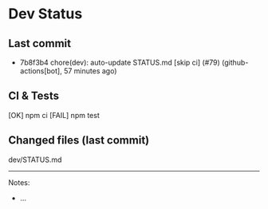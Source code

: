 # Dev Status

## Last commit
- 7b8f3b4 chore(dev): auto-update STATUS.md [skip ci] (#79) (github-actions[bot], 57 minutes ago)
## CI & Tests
[OK] npm ci
[FAIL] npm test

## Changed files (last commit)
dev/STATUS.md

---
Notes:
- ...
